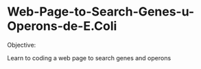 # Web-Page-to-Search-Genes-u-Operons-de-E.Coli



Objective: 

Learn to coding a web page to search genes and operons 
